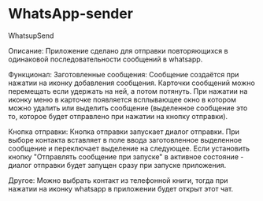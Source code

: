 # WhatsApp-sender
WhatsupSend

Описание:
Приложение сделано для отправки повторяющихся в одинаковой последовательности сообщений в whatsapp.


Функционал:
Заготовленные сообщения:
Сообщение создаëтся при нажатии на иконку добавления сообщения. Карточки сообщений можно перемещать если удержать на ней, а потом потянуть. При нажатии на иконку меню в карточке появляется всплывающее окно в котором можно удалить или выделить сообщение (выделенное сообщение это то, которое будет отправлено при нажатии на кнопку отправки).

Кнопка отправки:
Кнопка отправки запускает диалог отправки. При выборе контакта вставляет в поле ввода заготовленное выделенное сообщение и переключает выделение на следующее. Если установить кнопку "Отправлять сообщение при запуске" в активное состояние - диалог отправки будет запущен сразу при запуске приложения. 

Другое:
Можно выбрать контакт из телефонной книги, тогда при нажатии на иконку whatsapp в приложении будет открыт этот чат.